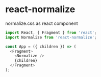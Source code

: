 # react-normalize

normalize.css as react component

```javascript
import React, { Fragment } from 'react';
import Normalize from 'react-normalize';

const App = ({ children }) => (
  <Fragment>
    <Normalize />
    {children}
  </Fragment>
);
```
